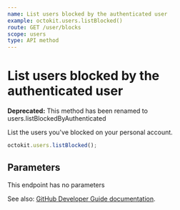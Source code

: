 ```yaml
---
name: List users blocked by the authenticated user
example: octokit.users.listBlocked()
route: GET /user/blocks
scope: users
type: API method
---
```


# List users blocked by the authenticated user

**Deprecated:** This method has been renamed to users.listBlockedByAuthenticated

List the users you've blocked on your personal account.

```js
octokit.users.listBlocked();
```

## Parameters

This endpoint has no parameters

See also: [GitHub Developer Guide documentation](https://developer.github.com/v3/users/blocking/#list-users-blocked-by-the-authenticated-user).
